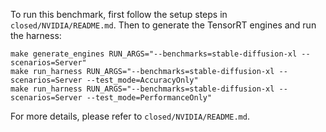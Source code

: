 To run this benchmark, first follow the setup steps in `closed/NVIDIA/README.md`. Then to generate the TensorRT engines and run the harness:

```
make generate_engines RUN_ARGS="--benchmarks=stable-diffusion-xl --scenarios=Server"
make run_harness RUN_ARGS="--benchmarks=stable-diffusion-xl --scenarios=Server --test_mode=AccuracyOnly"
make run_harness RUN_ARGS="--benchmarks=stable-diffusion-xl --scenarios=Server --test_mode=PerformanceOnly"
```

For more details, please refer to `closed/NVIDIA/README.md`.